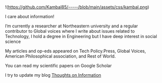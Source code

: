 !(https://github.com/Kambal85/-----/blob/main/assets/css/kambal.png)

I care about information!
 
I’m currently a researcher at Northeastern university and a regular contributor to Global voices where I write about issues related to Technology, I hold a degree in Engineering but I have deep interest in social science
 
 
 
My articles and op-eds appeared on Tech Policy.Press, Global Voices, American Philosophical association, and Rest of World. 
 
 
 
You can  read my scientific papers on Google Scholar 
 
 
 
I try to update my blog  <a href="https://mohammedhashimkambal.medium.com/">Thoughts on Information</a>  
 
 
 
 
